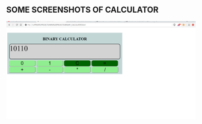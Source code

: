 ## SOME SCREENSHOTS OF CALCULATOR

![screenshot 1](https://raw.githubusercontent.com/prabhatchanchal/MINI-PROJECTS/master/Screenshot.png)
